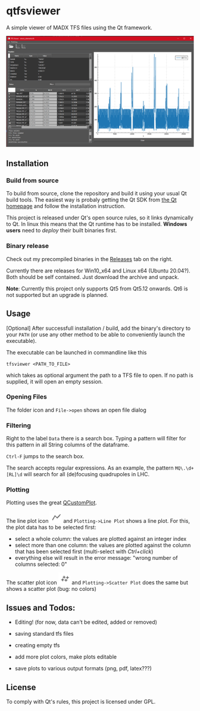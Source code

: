 # qtfsviewer

A simple viewer of MADX TFS files using the Qt framework.

![screenshot](doc/screenshot.png)

## Installation

### Build from source

To build from source, clone the repository and build it using your usual Qt build tools.
The easiest way is probaly getting the Qt SDK from [the Qt homepage](https://www.qt.io/download) and follow the installation instruction.

This project is released under Qt's open source rules, so it links dynamically to Qt. In linux this means that the Qt runtime has to be installed.
**Windows users** need to _deploy_ their built binaries first.

### Binary release

Check out my precompiled binaries in the [Releases](https://github.com/awegsche/qtfsviewer/releases) tab on the right. 

Currently there are releases for Win10_x64 and Linux x64 (Ubuntu 20.04?). Both should be self contained. Just download the archive and unpack.

**Note**: Currently this project only supports Qt5 from Qt5.12 onwards. Qt6 is not supported but an upgrade is planned.



## Usage

[Optional] After successfull installation / build, add the binary's directory to your `PATH` (or use any other method to be able to conveniently launch the executable).

The executable can be launched in commandline like this

```
tfsviewer <PATH_TO_FILE>
```

which takes as optional argument the path to a TFS file to open. If no path is supplied, it will open an empty session.


### Opening Files

The folder icon and `File->open` shows an open file dialog

### Filtering

Right to the label `Data` there is a search box.
Typing a pattern will filter for this pattern in all String columns of the dataframe.

`Ctrl-F` jumps to the search box.

The search accepts regular expressions.
As an example, the pattern `MQ\.\d+[RL]\d` will search for all (de)focusing quadrupoles in LHC.
### Plotting

Plotting uses the great [QCustomPlot](https://www.qcustomplot.com/).


The line plot icon ![icon](res/line_plot_001_inactive.png) and `Plotting->Line Plot` shows a line plot. For this, the plot data has to be selected first:
 - select a whole column: the values are plotted against an integer index
 - select more than one column: the values are plotted against the column that has been selected first (multi-select with *Ctrl+click*)
 - everything else will result in the error message: "wrong number of columns selected: 0"
 
 The scatter plot icon ![icon](res/scatter_plot_001_inactive.png) and `Plotting->Scatter Plot` does the same but shows a scatter plot (bug: no colors)
 
 ## Issues and Todos:
 
 - Editing! (for now, data can't be edited, added or removed)
 - saving standard tfs files
 - creating empty tfs
 
 - add more plot colors, make plots editable
 - save plots to various output formats (png, pdf, latex???)

## License

To comply with Qt's rules, this project is licensed under GPL.
